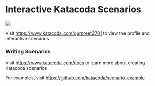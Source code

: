 # Interactive Katacoda Scenarios

[![](http://shields.katacoda.com/katacoda/gurpreet2701/count.svg)](https://www.katacoda.com/gurpreet2701 "Get your profile on Katacoda.com")

Visit https://www.katacoda.com/gurpreet2701 to view the profile and interactive scenarios

### Writing Scenarios
Visit https://www.katacoda.com/docs to learn more about creating Katacoda scenarios

For examples, visit https://github.com/katacoda/scenario-example
